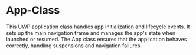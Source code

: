 # App-Class
This UWP application class handles app initialization and lifecycle events. It sets up the main navigation frame and manages the app's state when launched or resumed. The App class ensures that the application behaves correctly, handling suspensions and navigation failures.
